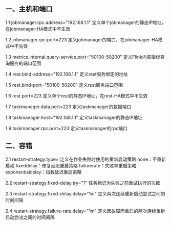 ## 一、主机和端口
1.1 jobmanager.rpc.address="192.168.1.1"
定义单个jobmanager的静态IP地址，在jobmanager-HA模式中不生效

1.2 jobmanager.rpc.port=223
定义jobmanager的端口，在jobmanager-HA模式中不生效

1.3 metrics.internal.query-service.port="50100-50200"
定义Flink内部指标查询服务的端口范围

1.4 rest.bind-address="192.168.1.1"
定义rest服务绑定的地址

1.5 rest.bind-port="50100-50200"
定义rest服务端口范围

1.6 rest.port=223
定义单个rest的静态IP地址，在rest-HA模式中不生效

1.7 taskmanager.data.port=223
定义taskmanager的数据端口

1.8 taskmanager.host="192.168.1.1"
定义taskmanager的静态IP地址

1.9 taskmanager.rpc.port=223
定义taskmanager的rpc端口


## 二、容错
2.1 restart-strategy.type=
定义在作业失败时使用的重新启动策略
none：不重新启动
fixeddelay：修复延迟重启策略
failurerate：失败率重启策略
exponentialdelay：指数延迟重启策略

2.2 restart-strategy.fixed-delay.try="1"
任务标记为失败之前重试执行的次数

2.3 restart-strategy.fixed-delay.delay="1m"
定义两次连续重新启动尝试之间的时间间隔

2.4 restart-strategy.failure-rate.delay="1m"
定义因故障而重启的两次连续重新启动尝试之间的时间间隔


